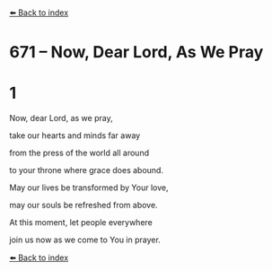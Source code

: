 [⬅️ Back to index](../README.md)

# 671 – Now, Dear Lord, As We Pray





# 1

Now, dear Lord, as we pray,

take our hearts and minds far away

from the press of the world all around

to your throne where grace does abound.

May our lives be transformed by Your love,

may our souls be refreshed from above.

At this moment, let people everywhere

join us now as we come to You in prayer.

[⬅️ Back to index](../README.md)
